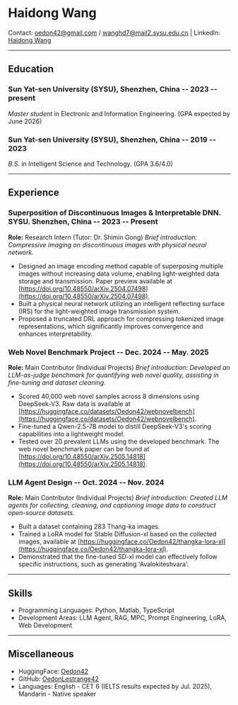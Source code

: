 # Haidong Wang

Contact: oedon42@gmail.com / wanghd7@mail2.sysu.edu.cn | LinkedIn: [Haidong Wang](https://www.linkedin.com/in/billryan8)

---

## Education

### **Sun Yat-sen University (SYSU)**, Shenzhen, China -- 2023 -- present
*Master student* in Electronic and Information Engineering. (GPA expected by June 2026)

### **Sun Yat-sen University (SYSU)**, Shenzhen, China -- 2019 -- 2023
*B.S.* in Intelligent Science and Technology. (GPA 3.6/4.0)

---

## Experience

### **Superposition of Discontinuous Images & Interpretable DNN.** SYSU. Shenzhen, China -- 2023 -- Present
**Role:** Research Intern (Tutor: Dr. Shimin Gong)
*Brief introduction: Compressive imaging on discontinuous images with physical neural network.*
- Designed an image encoding method capable of superposing multiple images without increasing data volume, enabling light-weighted data storage and transmission. Paper preview available at [https://doi.org/10.48550/arXiv.2504.07498](https://doi.org/10.48550/arXiv.2504.07498).
- Built a physical neural network utilizing an intelligent reflecting surface (IRS) for the light-weighted image transmission system.
- Proposed a truncated DRL approach for compressing tokenized image representations, which significantly improves convergence and enhances interpretability.

### **Web Novel Benchmark Project** -- Dec. 2024 -- May. 2025
**Role:** Main Contributor (Individual Projects)
*Brief introduction: Developed an LLM-as-judge benchmark for quantifying web novel quality, assisting in fine-tuning and dataset cleaning.*
- Scored 40,000 web novel samples across 8 dimensions using DeepSeek-V3. Raw data is available at [https://huggingface.co/datasets/Oedon42/webnovelbench](https://huggingface.co/datasets/Oedon42/webnovelbench).
- Fine-tuned a Qwen-2.5-7B model to distill DeepSeek-V3's scoring capabilities into a lightweight model.
- Tested over 20 prevalent LLMs using the developed benchmark. The web novel benchmark paper can be found at [https://doi.org/10.48550/arXiv.2505.14818](https://doi.org/10.48550/arXiv.2505.14818).

### **LLM Agent Design** -- Oct. 2024 -- Nov. 2024
**Role:** Main Contributor (Individual Projects)
*Brief introduction: Created LLM agents for collecting, cleaning, and captioning image data to construct open-source datasets.*
- Built a dataset containing 283 Thang-ka images.
- Trained a LoRA model for Stable Diffusion-xl based on the collected images, available at [https://huggingface.co/Oedon42/thangka-lora-xl](https://huggingface.co/Oedon42/thangka-lora-xl).
- Demonstrated that the fine-tuned SD-xl model can effectively follow specific instructions, such as generating 'Avalokiteshvara'.

---

## Skills

- Programming Languages: Python, Matlab, TypeScript
- Development Areas: LLM Agent, RAG, MPC, Prompt Engineering, LoRA, Web Development

---

## Miscellaneous

- HuggingFace: [Oedon42](https://huggingface.co/Oedon42)
- GitHub: [OedonLestrange42](https://github.com/OedonLestrange42)
- Languages: English - CET 6 (IELTS results expected by Jul. 2025), Mandarin - Native speaker
